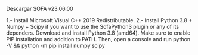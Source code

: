 Descargar SOFA v23.06.00


1.- Install Microsoft Visual C++ 2019 Redistributable.
2.- Install Python 3.8 + Numpy + Scipy if you want to use the SofaPython3 plugin or any of its dependers.
    Download and install Python 3.8 (amd64).
    Make sure to enable PIP installation and addition to PATH.
    Then, open a console and run python -V && python -m pip install numpy scipy

